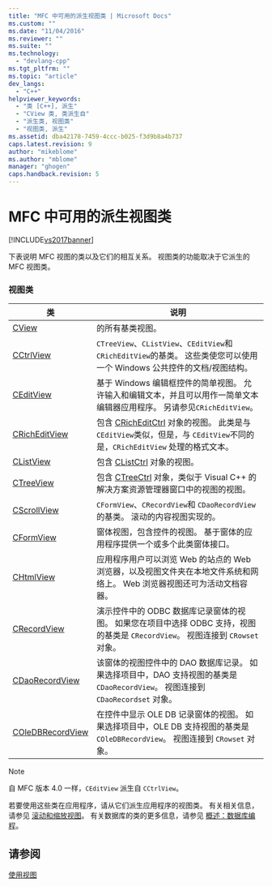 ```yaml
---
title: "MFC 中可用的派生视图类 | Microsoft Docs"
ms.custom: ""
ms.date: "11/04/2016"
ms.reviewer: ""
ms.suite: ""
ms.technology: 
  - "devlang-cpp"
ms.tgt_pltfrm: ""
ms.topic: "article"
dev_langs: 
  - "C++"
helpviewer_keywords: 
  - "类 [C++], 派生"
  - "CView 类, 类派生自"
  - "派生类, 视图类"
  - "视图类, 派生"
ms.assetid: dba42178-7459-4ccc-b025-f3d9b8a4b737
caps.latest.revision: 9
author: "mikeblome"
ms.author: "mblome"
manager: "ghogen"
caps.handback.revision: 5
---
```

# MFC 中可用的派生视图类
[!INCLUDE[vs2017banner](../assembler/inline/includes/vs2017banner.md)]

下表说明 MFC 视图的类以及它们的相互关系。  视图类的功能取决于它派生的 MFC 视图类。  
  
### 视图类  
  
|类|说明|  
|-------|--------|  
|[CView](../mfc/reference/cview-class.md)|的所有基类视图。|  
|[CCtrlView](../mfc/reference/cctrlview-class.md)|`CTreeView`、`CListView`、`CEditView`和 `CRichEditView`的基类。  这些类使您可以使用一个 Windows 公共控件的文档\/视图结构。|  
|[CEditView](../mfc/reference/ceditview-class.md)|基于 Windows 编辑框控件的简单视图。  允许输入和编辑文本，并且可以用作一简单文本编辑器应用程序。  另请参见`CRichEditView`。|  
|[CRichEditView](../mfc/reference/cricheditview-class.md)|包含 [CRichEditCtrl](../mfc/reference/cricheditctrl-class.md) 对象的视图。  此类是与 `CEditView`类似，但是，与 `CEditView`不同的是，`CRichEditView` 处理的格式文本。|  
|[CListView](../mfc/reference/clistview-class.md)|包含 [CListCtrl](../mfc/reference/clistctrl-class.md) 对象的视图。|  
|[CTreeView](../mfc/reference/ctreeview-class.md)|包含 [CTreeCtrl](../mfc/reference/ctreectrl-class.md) 对象，类似于 Visual C\+\+ 的解决方案资源管理器窗口中的视图的视图。|  
|[CScrollView](../mfc/reference/cscrollview-class.md)|`CFormView`、`CRecordView`和 `CDaoRecordView`的基类。  滚动的内容视图实现的。|  
|[CFormView](../mfc/reference/cformview-class.md)|窗体视图，包含控件的视图。  基于窗体的应用程序提供一个或多个此类窗体接口。|  
|[CHtmlView](../mfc/reference/chtmlview-class.md)|应用程序用户可以浏览 Web 的站点的 Web 浏览器，以及视图文件夹在本地文件系统和网络上。  Web 浏览器视图还可为活动文档容器。|  
|[CRecordView](../mfc/reference/crecordview-class.md)|演示控件中的 ODBC 数据库记录窗体的视图。  如果您在项目中选择 ODBC 支持，视图的基类是 `CRecordView`。  视图连接到 `CRowset` 对象。|  
|[CDaoRecordView](../mfc/reference/cdaorecordview-class.md)|该窗体的视图控件中的 DAO 数据库记录。  如果选择项目中，DAO 支持视图的基类是 `CDaoRecordView`。  视图连接到 `CDaoRecordset` 对象。|  
|[COleDBRecordView](../mfc/reference/coledbrecordview-class.md)|在控件中显示 OLE DB 记录窗体的视图。  如果选择项目中，OLE DB 支持视图的基类是 `COleDBRecordView`。  视图连接到 `CRowset` 对象。|  
  
> [!NOTE]
>  自 MFC 版本 4.0 一样，`CEditView` 派生自 `CCtrlView`。  
  
 若要使用这些类在应用程序，请从它们派生应用程序的视图类。  有关相关信息，请参见 [滚动和缩放视图](../mfc/scrolling-and-scaling-views.md)。  有关数据库的类的更多信息，请参见 [概述：数据库编程](../data/data-access-programming-mfc-atl.md)。  
  
## 请参阅  
 [使用视图](../mfc/using-views.md)
